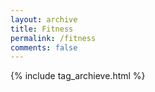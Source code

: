 ```yaml
---
layout: archive
title: Fitness
permalink: /fitness
comments: false
---
```


{% include tag_archieve.html %}
